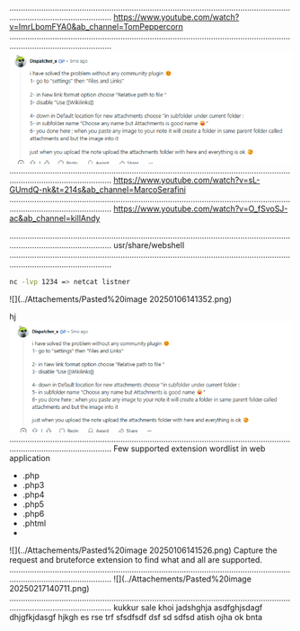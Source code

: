 .........................................................................................................................................................................
https://www.youtube.com/watch?v=ImrLbomFYA0&ab_channel=TomPeppercorn
.........................................................................................................................................................................
![](../Attachements/Pasted%20image%2020250218130751.png)
.........................................................................................................................................................................
https://www.youtube.com/watch?v=sL-GUmdQ-nk&t=214s&ab_channel=MarcoSerafini
.........................................................................................................................................................................
https://www.youtube.com/watch?v=O_fSvoSJ-ac&ab_channel=killAndy

.........................................................................................................................................................................
usr/share/webshell
.........................................................................................................................................................................

```bash
nc -lvp 1234 => netcat listner
```
![](../Attachements/Pasted%20image 20250106141352.png)

hj
![](../Attachements/Pasted%20image%2020250218130640.png)
.........................................................................................................................................................................
Few supported extension wordlist in web application
- .php
- .php3
- .php4
- .php5
- .php6
- .phtml
- 

![](../Attachements/Pasted%20image 20250106141526.png)
Capture the request and bruteforce extension to find what and all are supported.
.........................................................................................................................................................................
![](../Attachements/Pasted%20image 20250217140711.png)
.........................................................................................................................................................................
kukkur sale
khoi
jadshghja
asdfghjsdagf
dhjgfkjdasgf
hjkgh
es
rse
trf
sfsdfsdf
dsf
sd
sdfsd
atish ojha
ok bnta

